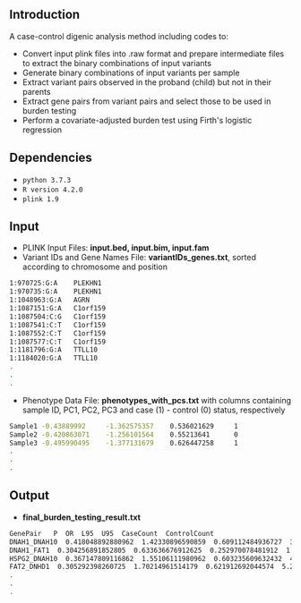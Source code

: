 ## Introduction
A case-control digenic analysis method including codes to:
- Convert input plink files into .raw format and prepare intermediate files to extract the binary combinations of input variants
- Generate binary combinations of input variants per sample
- Extract variant pairs observed in the proband (child) but not in their parents
- Extract gene pairs from variant pairs and select those to be used in burden testing
- Perform a covariate-adjusted burden test using Firth's logistic regression

## Dependencies
- `python 3.7.3`
- `R version 4.2.0`
- `plink 1.9`

## Input
- PLINK Input Files: **input.bed, input.bim, input.fam**
- Variant IDs and Gene Names File: **variantIDs_genes.txt**, sorted according to chromosome and position
```sh
1:970725:G:A    PLEKHN1
1:970735:G:A    PLEKHN1
1:1048963:G:A   AGRN
1:1087151:G:A   C1orf159
1:1087504:C:G   C1orf159
1:1087541:C:T   C1orf159
1:1087552:C:T   C1orf159
1:1087577:C:T   C1orf159
1:1181796:G:A   TTLL10
1:1184020:G:A   TTLL10
.
.
.
```
- Phenotype Data File: **phenotypes_with_pcs.txt** with columns containing sample ID, PC1, PC2, PC3 and case (1) - control (0) status, respectively

```sh
Sample1 -0.43889992     -1.362575357    0.536021629     1
Sample2 -0.420863071    -1.256101564    0.55213641      0
Sample3 -0.495990495    -1.377131679    0.626447258     1
.
.
.
```

## Output
- **final_burden_testing_result.txt**

```sh
GenePair   P  OR  L95  U95  CaseCount  ControlCount
DNAH1_DNAH10  0.418048892880962  1.42330896590859  0.609112484936727  3.51712165598446  6  5
DNAH1_FAT1  0.304256891852805  0.633636676912625  0.252970078481912  1.51006718098772  3  20
HSPG2_DNAH10  0.367147809116862  1.55106111980962  0.603235609632432  4.35220944565729  9  4
FAT2_DNHD1  0.305292398260725  1.70214961514179  0.621912692044574  5.20803707504133  12  10
.
.
.
```

